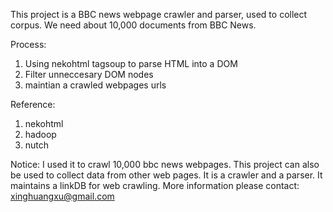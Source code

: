 This project is a BBC news webpage crawler and parser, used to collect corpus. We need about 10,000 documents from BBC News.




Process:
1. Using nekohtml tagsoup to parse HTML into a DOM
2. Filter unneccesary DOM nodes
3. maintian a crawled webpages urls

Reference:
1. nekohtml
2. hadoop
3. nutch

Notice: I used it to crawl 10,000 bbc news webpages. This project can also be used to collect data from other web pages.
It is a crawler and a parser. It maintains a linkDB for web crawling. More information please contact: xinghuangxu@gmail.com